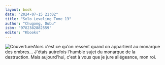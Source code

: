```yaml
---
layout: book
date: "2024-07-15 21:02"
title: "Solo Leveling Tome 13"
author: "Chugong, Dubu"
isbn: "9782382882559"
editor: "Kbooks"
---
```

![Couverture](/img/9782382882559.jpeg)Alors c'est ce qu'on ressent quand on appartient au monarque des ombres... J'étais autrefois l'humble sujet du monarque de la destruction. Mais aujourd'hui, c'est à vous que je jure allégeance, mon roi.